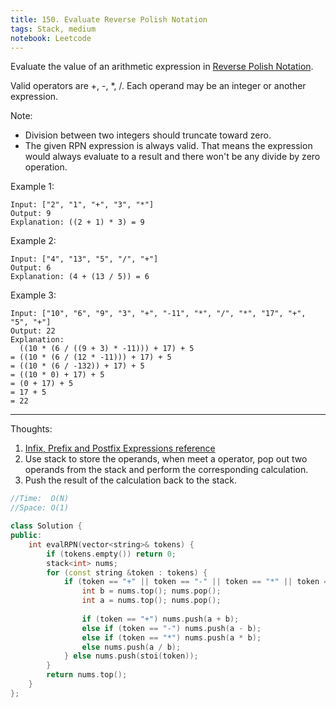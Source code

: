 ```yaml
---
title: 150. Evaluate Reverse Polish Notation
tags: Stack, medium
notebook: Leetcode
---
```


Evaluate the value of an arithmetic expression in [Reverse Polish Notation](http://en.wikipedia.org/wiki/Reverse_Polish_notation).

Valid operators are +, -, *, /. Each operand may be an integer or another expression.

Note:

- Division between two integers should truncate toward zero.
- The given RPN expression is always valid. That means the expression would always evaluate to a result and there won't be any divide by zero operation.

Example 1:
```
Input: ["2", "1", "+", "3", "*"]
Output: 9
Explanation: ((2 + 1) * 3) = 9
```
Example 2:
```
Input: ["4", "13", "5", "/", "+"]
Output: 6
Explanation: (4 + (13 / 5)) = 6
```
Example 3:
```
Input: ["10", "6", "9", "3", "+", "-11", "*", "/", "*", "17", "+", "5", "+"]
Output: 22
Explanation: 
  ((10 * (6 / ((9 + 3) * -11))) + 17) + 5
= ((10 * (6 / (12 * -11))) + 17) + 5
= ((10 * (6 / -132)) + 17) + 5
= ((10 * 0) + 17) + 5
= (0 + 17) + 5
= 17 + 5
= 22
```
----------
Thoughts:
1. [Infix, Prefix and Postfix Expressions reference](https://runestone.academy/runestone/books/published/pythonds/BasicDS/InfixPrefixandPostfixExpressions.html)
2. Use stack to store the operands, when meet a operator, pop out two operands from the stack and perform the corresponding calculation. 
3. Push the result of the calculation back to the stack.

```c++
//Time:  O(N)
//Space: O(1)

class Solution {
public:
    int evalRPN(vector<string>& tokens) {
        if (tokens.empty()) return 0;
        stack<int> nums;
        for (const string &token : tokens) {
            if (token == "+" || token == "-" || token == "*" || token == "/") {
                int b = nums.top(); nums.pop();
                int a = nums.top(); nums.pop();
                
                if (token == "+") nums.push(a + b);
                else if (token == "-") nums.push(a - b);
                else if (token == "*") nums.push(a * b);
                else nums.push(a / b);
            } else nums.push(stoi(token));
        }
        return nums.top();
    }
};
```